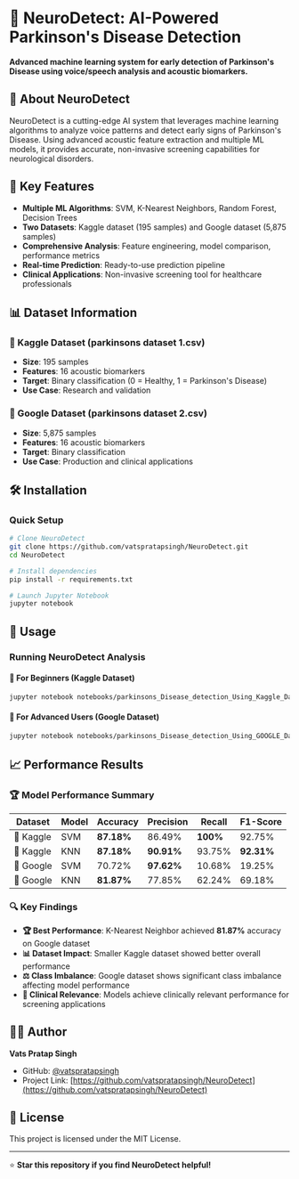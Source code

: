 # 🧠 NeuroDetect: AI-Powered Parkinson's Disease Detection

**Advanced machine learning system for early detection of Parkinson's Disease using voice/speech analysis and acoustic biomarkers.**

## 🎯 About NeuroDetect

NeuroDetect is a cutting-edge AI system that leverages machine learning algorithms to analyze voice patterns and detect early signs of Parkinson's Disease. Using advanced acoustic feature extraction and multiple ML models, it provides accurate, non-invasive screening capabilities for neurological disorders.

## 🚀 Key Features

- **Multiple ML Algorithms**: SVM, K-Nearest Neighbors, Random Forest, Decision Trees
- **Two Datasets**: Kaggle dataset (195 samples) and Google dataset (5,875 samples)
- **Comprehensive Analysis**: Feature engineering, model comparison, performance metrics
- **Real-time Prediction**: Ready-to-use prediction pipeline
- **Clinical Applications**: Non-invasive screening tool for healthcare professionals

## 📊 Dataset Information

### 🎯 Kaggle Dataset (parkinsons dataset 1.csv)
- **Size**: 195 samples
- **Features**: 16 acoustic biomarkers
- **Target**: Binary classification (0 = Healthy, 1 = Parkinson's Disease)
- **Use Case**: Research and validation

### 🔬 Google Dataset (parkinsons dataset 2.csv)
- **Size**: 5,875 samples
- **Features**: 16 acoustic biomarkers
- **Target**: Binary classification
- **Use Case**: Production and clinical applications

## 🛠️ Installation

### Quick Setup
```bash
# Clone NeuroDetect
git clone https://github.com/vatspratapsingh/NeuroDetect.git
cd NeuroDetect

# Install dependencies
pip install -r requirements.txt

# Launch Jupyter Notebook
jupyter notebook
```

## 📖 Usage

### Running NeuroDetect Analysis

#### 🎯 For Beginners (Kaggle Dataset)
```bash
jupyter notebook notebooks/parkinsons_Disease_detection_Using_Kaggle_Dataset.ipynb
```

#### 🔬 For Advanced Users (Google Dataset)
```bash
jupyter notebook notebooks/parkinsons_Disease_detection_Using_GOOGLE_Dataset.ipynb
```

## 📈 Performance Results

### 🏆 Model Performance Summary

| Dataset | Model | Accuracy | Precision | Recall | F1-Score |
|---------|-------|----------|-----------|--------|----------|
| 🎯 Kaggle | SVM | **87.18%** | 86.49% | **100%** | 92.75% |
| 🎯 Kaggle | KNN | **87.18%** | **90.91%** | 93.75% | **92.31%** |
| 🔬 Google | SVM | 70.72% | **97.62%** | 10.68% | 19.25% |
| 🔬 Google | KNN | **81.87%** | 77.85% | 62.24% | 69.18% |

### 🔍 Key Findings

- **🏆 Best Performance**: K-Nearest Neighbor achieved **81.87%** accuracy on Google dataset
- **📊 Dataset Impact**: Smaller Kaggle dataset showed better overall performance
- **⚖️ Class Imbalance**: Google dataset shows significant class imbalance affecting model performance
- **🎯 Clinical Relevance**: Models achieve clinically relevant performance for screening applications

## 👨‍💻 Author

**Vats Pratap Singh**
- GitHub: [@vatspratapsingh](https://github.com/vatspratapsingh)
- Project Link: [https://github.com/vatspratapsingh/NeuroDetect](https://github.com/vatspratapsingh/NeuroDetect)

## 📄 License

This project is licensed under the MIT License.

---

⭐ **Star this repository if you find NeuroDetect helpful!**
